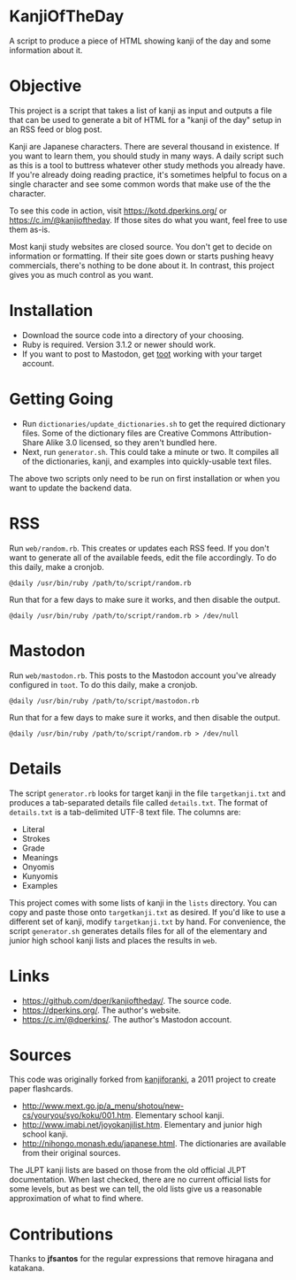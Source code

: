 KanjiOfTheDay
=============

A script to produce a piece of HTML showing kanji of the day and some information about it.


Objective
=========

This project is a script that takes a list of kanji as input and outputs a file that can be used to generate a bit of HTML for a "kanji of the day" setup in an RSS feed or blog post.

Kanji are Japanese characters.  There are several thousand in existence.  If you want to learn them, you should study in many ways.  A daily script such as this is a tool to buttress whatever other study methods you already have.  If you're already doing reading practice, it's sometimes helpful to focus on a single character and see some common words that make use of the the character.

To see this code in action, visit <https://kotd.dperkins.org/> or <https://c.im/@kanjioftheday>.  If those sites do what you want, feel free to use them as-is.

Most kanji study websites are closed source.  You don't get to decide on information or formatting.  If their site goes down or starts pushing heavy commercials, there's nothing to be done about it.  In contrast, this project gives you as much control as you want.


Installation
============

* Download the source code into a directory of your choosing.
* Ruby is required. Version 3.1.2 or newer should work.
* If you want to post to Mastodon, get [toot](https://github.com/ihabunek/toot) working with your target account.


Getting Going
=============

* Run `dictionaries/update_dictionaries.sh` to get the required dictionary files.  Some of the dictionary files are Creative Commons Attribution-Share Alike 3.0 licensed, so they aren't bundled here.
* Next, run `generator.sh`. This could take a minute or two. It compiles all of the dictionaries, kanji, and examples into quickly-usable text files.

The above two scripts only need to be run on first installation or when you want to update the backend data.


RSS
===

Run `web/random.rb`. This creates or updates each RSS feed. If you don't want to generate all of the available feeds, edit the file accordingly. To do this daily, make a cronjob.

    @daily /usr/bin/ruby /path/to/script/random.rb

Run that for a few days to make sure it works, and then disable the output.

    @daily /usr/bin/ruby /path/to/script/random.rb > /dev/null


Mastodon
========

Run `web/mastodon.rb`. This posts to the Mastodon account you've already configured in `toot`. To do this daily, make a cronjob.

    @daily /usr/bin/ruby /path/to/script/mastodon.rb

Run that for a few days to make sure it works, and then disable the output.

    @daily /usr/bin/ruby /path/to/script/random.rb > /dev/null


Details
=======

The script `generator.rb` looks for target kanji in the file `targetkanji.txt` and produces a tab-separated details file called `details.txt`.  The format of `details.txt` is a tab-delimited UTF-8 text file.  The columns are:

* Literal
* Strokes
* Grade
* Meanings
* Onyomis
* Kunyomis
* Examples

This project comes with some lists of kanji in the `lists` directory.  You can copy and paste those onto `targetkanji.txt` as desired.  If you'd like to use a different set of kanji, modify `targetkanji.txt` by hand.  For convenience, the script `generator.sh` generates details files for all of the elementary and junior high school kanji lists and places the results in `web`.


Links
=====

* <https://github.com/dper/kanjioftheday/>. The source code.
* <https://dperkins.org/>. The author's website.
* <https://c.im/@dperkins/>. The author's Mastodon account.


Sources
=======

This code was originally forked from [kanjiforanki](https://github.com/dper/kanjiforanki), a 2011 project to create paper flashcards.

* <http://www.mext.go.jp/a_menu/shotou/new-cs/youryou/syo/koku/001.htm>.  Elementary school kanji.
* <http://www.imabi.net/joyokanjilist.htm>.  Elementary and junior high school kanji.
* <http://nihongo.monash.edu/japanese.html>. The dictionaries are available from their original sources.

The JLPT kanji lists are based on those from the old official JLPT documentation.  When last checked, there are no current official lists for some levels, but as best we can tell, the old lists give us a reasonable approximation of what to find where.


Contributions
=============

Thanks to **jfsantos** for the regular expressions that remove hiragana and katakana.
